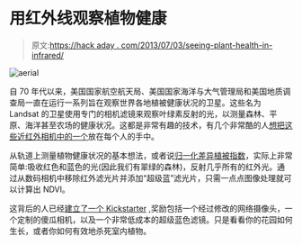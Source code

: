# 用红外线观察植物健康

> 原文:[https://hack aday . com/2013/07/03/seeing-plant-health-in-infrared/](https://hackaday.com/2013/07/03/seeing-plant-health-in-infrared/)

![aerial](../Images/cec5edec2c6d1a35407bd377c4bf5e1a.png)

自 70 年代以来，美国国家航空航天局、美国国家海洋与大气管理局和美国地质调查局一直在运行一系列旨在观察世界各地植被健康状况的卫星。这些名为 Landsat 的卫星使用专门的相机滤镜来观察叶绿素反射的光，以测量森林、平原、海洋甚至农场的健康状况。这都是非常有趣的技术，有几个非常酷的人[想把这些近红外相机中的一个](http://publiclab.org/wiki/near-infrared-camera)放在每个人的手中。

从轨道上测量植物健康状况的基本想法，或者说[归一化差异植被指数](http://publiclab.org/wiki/ndvi-plots-ir-kit)，实际上非常简单:吸收红色和蓝色的光(因此我们有翠绿的森林)，反射几乎所有的红外光。通过从数码相机中移除红外滤光片并添加“超级蓝”滤光片，只需一点点图像处理就可以计算出 NDVI。

这背后的人已经[建立了一个 Kickstarter](http://www.kickstarter.com/projects/publiclab/infragram-the-infrared-photography-project) ,奖励包括一个经过修改的网络摄像头，一个定制的傻瓜相机，以及一个非常低成本的超级蓝色滤镜。只是看看你的花园如何生长，或者你如何有效地杀死室内植物。